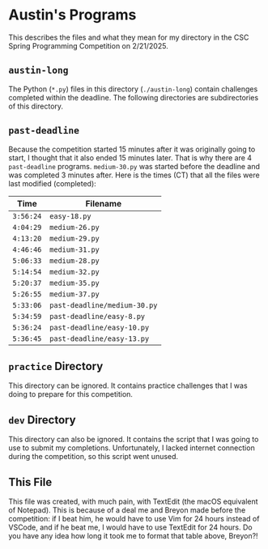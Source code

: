 # Austin's Programs

This describes the files and what they mean for my directory in the CSC Spring Programming
Competition on 2/21/2025.

## `austin-long`

The Python (`*.py`) files in this directory (`./austin-long`) contain challenges completed
within the deadline. The following directories are subdirectories of this directory.

## `past-deadline`

Because the competition started 15 minutes after it was originally going to start, I thought
that it also ended 15 minutes later. That is why there are 4 `past-deadline` programs.
`medium-30.py` was started before the deadline and was completed 3 minutes after.
Here is the times (CT) that all the files were last modified (completed):

| Time      | Filename                     |
| --------- | ---------------------------- |
| `3:56:24` | `easy-18.py`                 |
| `4:04:29` | `medium-26.py`               |
| `4:13:20` | `medium-29.py`               |
| `4:46:46` | `medium-31.py`               |
| `5:06:33` | `medium-28.py`               |
| `5:14:54` | `medium-32.py`               |
| `5:20:37` | `medium-35.py`               |
| `5:26:55` | `medium-37.py`               |
| `5:33:06` | `past-deadline/medium-30.py` |
| `5:34:59` | `past-deadline/easy-8.py`    |
| `5:36:24` | `past-deadline/easy-10.py`   |
| `5:36:45` | `past-deadline/easy-13.py`   |

## `practice` Directory

This directory can be ignored. It contains practice challenges that I was doing to prepare for
this competition.

## `dev` Directory

This directory can also be ignored. It contains the script that I was going to use to submit my
completions. Unfortunately, I lacked internet connection during the competition, so this script
went unused.

## This File

This file was created, with much pain, with TextEdit (the macOS equivalent of Notepad).
This is because of a deal me and Breyon made before the competition: if I beat him, he would
have to use Vim for 24 hours instead of VSCode, and if he beat me, I would have to use TextEdit
for 24 hours. Do you have any idea how long it took me to format that table above, Breyon?!
